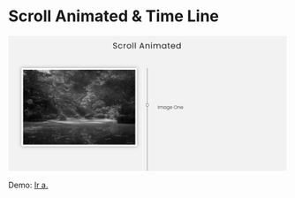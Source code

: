 # **Scroll Animated & Time Line**

![Image](./Image.png)

Demo: [Ir a.](https://time-line-blue.vercel.app/)